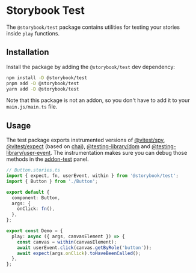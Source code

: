 # Storybook Test

The `@storybook/test` package contains utilities for testing your stories inside `play` functions.

## Installation

Install the package by adding the `@storybook/test` dev dependency:

```sh
npm install -D @storybook/test
pnpm add -D @storybook/test
yarn add -D @storybook/test
```

Note that this package is not an addon, so you don't have to add it to your `main.js/main.ts` file.

## Usage

The test package exports instrumented versions of [@vitest/spy](https://vitest.dev/api/mock.html), [@vitest/expect](https://vitest.dev/api/expect.html) (based on [chai](https://www.chaijs.com/)), [@testing-library/dom](https://testing-library.com/docs/dom-testing-library/intro) and [@testing-library/user-event](https://testing-library.com/docs/user-event/intro).
The instrumentation makes sure you can debug those methods in the [addon-test](https://storybook.js.org/addons/@storybook/addon-test) panel.

```ts
// Button.stories.ts
import { expect, fn, userEvent, within } from '@storybook/test';
import { Button } from './Button';

export default {
  component: Button,
  args: {
    onClick: fn(),
  },
};

export const Demo = {
  play: async ({ args, canvasElement }) => {
    const canvas = within(canvasElement);
    await userEvent.click(canvas.getByRole('button'));
    await expect(args.onClick).toHaveBeenCalled();
  },
};
```
